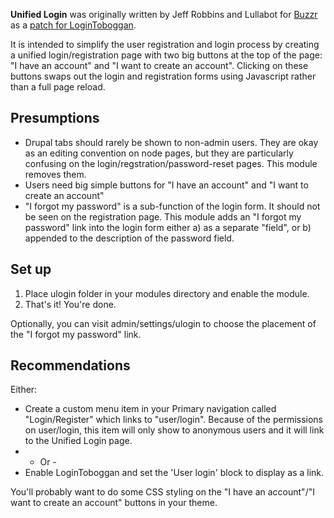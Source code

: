 **Unified Login** was originally written by Jeff Robbins and Lullabot for [Buzzr](http://www.buzzr.com) as a [patch for LoginToboggan](http://drupal.org/node/264332).

It is intended to simplify the user registration and login process by creating a unified login/registration page with two big buttons at the top of the page: "I have an account" and "I want to create an account". Clicking on these buttons swaps out the login and registration forms using Javascript rather than a full page reload.

Presumptions
--------------
* Drupal tabs should rarely be shown to non-admin users. They are okay as an editing convention on node pages, but they are particularly confusing on the login/regstration/password-reset pages. This module removes them.
* Users need big simple buttons for "I have an account" and "I want to create an account"
* "I forgot my password" is a sub-function of the login form. It should not be seen on the registration page. This module adds an "I forgot my password" link into the login form either a) as a separate "field", or b) appended to the description of the password field.

Set up
--------------
1. Place ulogin folder in your modules directory and enable the module.
2. That's it! You're done.

Optionally, you can visit admin/settings/ulogin to choose the placement of the "I forgot my password" link.


Recommendations
---------------
Either:
* Create a custom menu item in your Primary navigation called "Login/Register" which links to "user/login". Because of the permissions on user/login, this item will only show to anonymous users and it will link to the Unified Login page.
* - Or -
* Enable LoginToboggan and set the 'User login' block to display as a link.

You'll probably want to do some CSS styling on the "I have an account"/"I want to create an account" buttons in your theme.

